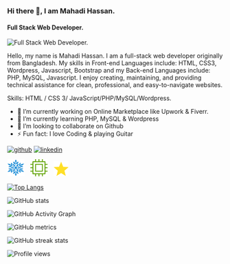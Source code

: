 ### Hi there 👋, I am Mahadi Hassan.
#### Full Stack Web Developer.
![Full Stack Web Developer.](https://media-exp1.licdn.com/dms/image/C5603AQHcYqiZ6su5fg/profile-displayphoto-shrink_400_400/0/1644776806744?e=1650499200&v=beta&t=pKyuK4TwswIePkp3njvA870amsGgix1dgGdANheKtIg)

Hello, my name is Mahadi Hassan. I am a full-stack web developer originally from Bangladesh. My skills in Front-end Languages include: HTML, CSS3, Wordpress, Javascript, Bootstrap and my Back-end Languages include: PHP, MySQL, Javascript.
I enjoy creating, maintaining, and providing technical assistance for clean, professional, and easy-to-navigate websites.

Skills: HTML / CSS 3/ JavaScript/PHP/MySQL/Wordpress.

- 🔭 I’m currently working on Online Marketplace like Upwork & Fiverr. 
- 🌱 I’m currently learning PHP, MySQL & Wordpress 
- 👯 I’m looking to collaborate on Github 
- ⚡ Fun fact: I love Coding & playing Guitar 


[<img src='https://cdn.jsdelivr.net/npm/simple-icons@3.0.1/icons/github.svg' alt='github' height='40'>](https://github.com/mahadi99)  [<img src='https://cdn.jsdelivr.net/npm/simple-icons@3.0.1/icons/linkedin.svg' alt='linkedin' height='40'>](https://www.linkedin.com/in/mahadi-hassan-masud/)  

<a href='https://archiveprogram.github.com/'><img src='https://raw.githubusercontent.com/acervenky/animated-github-badges/master/assets/acbadge.gif' width='40' height='40'></a> <a href='https://docs.github.com/en/developers'><img src='https://raw.githubusercontent.com/acervenky/animated-github-badges/master/assets/devbadge.gif' width='40' height='40'></a> <a href='https://stars.github.com/'><img src='https://raw.githubusercontent.com/acervenky/animated-github-badges/master/assets/starbadge.gif' width='35' height='35'></a> 

[![Top Langs](https://github-readme-stats.vercel.app/api/top-langs/?username=mahadi99)](https://github.com/anuraghazra/github-readme-stats)

![GitHub stats](https://github-readme-stats.vercel.app/api?username=mahadi99&show_icons=true)  

![GitHub Activity Graph](https://activity-graph.herokuapp.com/graph?username=mahadi99)  

![GitHub metrics](https://metrics.lecoq.io/mahadi99)  

![GitHub streak stats](https://github-readme-streak-stats.herokuapp.com/?user=mahadi99)  

![Profile views](https://gpvc.arturio.dev/mahadi99)  
